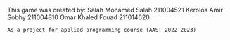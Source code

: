 This game was created by:
		Salah Mohamed Salah 211004521 
		Kerolos Amir Sobhy 211004810
		Omar Khaled Fouad 211014620
    
    As a project for applied programming course (AAST 2022-2023)
